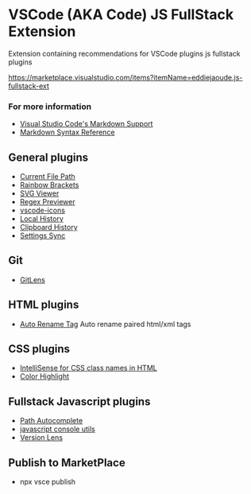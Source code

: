 # VSCode (AKA Code) JS FullStack Extension

Extension containing recommendations for VSCode plugins js fullstack plugins

https://marketplace.visualstudio.com/items?itemName=eddiejaoude.js-fullstack-ext

### For more information

* [Visual Studio Code's Markdown Support](http://code.visualstudio.com/docs/languages/markdown)
* [Markdown Syntax Reference](https://help.github.com/articles/markdown-basics/)

## General plugins

- [Current File Path](https://marketplace.visualstudio.com/items?itemName=YoshinoriN.current-file-path)
- [Rainbow Brackets](https://marketplace.visualstudio.com/items?itemName=2gua.rainbow-brackets)
- [SVG Viewer](https://marketplace.visualstudio.com/items?itemName=cssho.vscode-svgviewer)
- [Regex Previewer](https://marketplace.visualstudio.com/items?itemName=chrmarti.regex)
- [vscode-icons](https://marketplace.visualstudio.com/items?itemName=robertohuertasm.vscode-icons)
- [Local History](https://marketplace.visualstudio.com/items?itemName=xyz.local-history)
- [Clipboard History](https://marketplace.visualstudio.com/items?itemName=Anjali.clipboard-history)
- [Settings Sync](https://marketplace.visualstudio.com/items?itemName=Shan.code-settings-sync)

## Git

- [GitLens](https://marketplace.visualstudio.com/items?itemName=eamodio.gitlens)

## HTML plugins

- [Auto Rename Tag](https://marketplace.visualstudio.com/items?itemName=formulahendry.auto-rename-tag) Auto rename paired html/xml tags

## CSS plugins

- [IntelliSense for CSS class names in HTML](https://marketplace.visualstudio.com/items?itemName=Zignd.html-css-class-completion)
- [Color Highlight](https://marketplace.visualstudio.com/items?itemName=naumovs.color-highlight)

## Fullstack Javascript plugins

- [Path Autocomplete](https://marketplace.visualstudio.com/items?itemName=ionutvmi.path-autocomplete)
- [javascript console utils](https://marketplace.visualstudio.com/items?itemName=whtouche.vscode-js-console-utils)
- [Version Lens](https://marketplace.visualstudio.com/items?itemName=pflannery.vscode-versionlens)

## Publish to MarketPlace

- npx vsce publish
